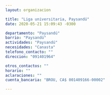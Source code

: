 ```yaml
---
layout: organizacion

title: "Liga universitaria, Paysandú"
date: 2020-05-21 15:09:43 -0300

departamento: "Paysandú"
barrio: "Paysandú"
actividades: "Paysandú"
necesidades: "Canasta"
telefono_contacto: ""
direccion: "091401964"

otros_contactos: ""
horario: ""
aclaraciones: ""
cuenta_bancaria: "BROU, CA$ 001409166-00002"

---
```

